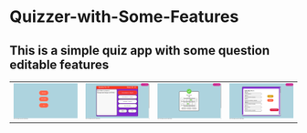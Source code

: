 # Quizzer-with-Some-Features

## This is a simple quiz app with some question editable features
<table>
<td>
<img src="./Screenshots/homepage.png" style="width:500px;">
</td>
<td>
<img src="./Screenshots/quiz page.png" style="width:500px;">
</td>
<td>
<img src="./Screenshots/scoreboard.png" style="width:500px;">
</td>
<td>
<img src="./Screenshots/editpage.png" style="width:500px;">
</td>
</table>
